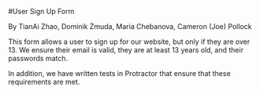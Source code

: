 #User Sign Up Form

By TianAi Zhao, Dominik Żmuda, Maria Chebanova, Cameron (Joe) Pollock

This form allows a user to sign up for our website, but only if they are over 13.  We ensure their email is valid, they are at least 13 years old, and their passwords match.  

In addition, we have written tests in Protractor that ensure that these requirements are met.  
